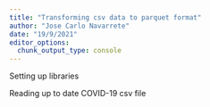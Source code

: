 ```yaml
---
title: "Transforming csv data to parquet format"
author: "Jose Carlo Navarrete"
date: "19/9/2021"
editor_options: 
  chunk_output_type: console
---
```


Setting up libraries


Reading up to date COVID-19 csv file


